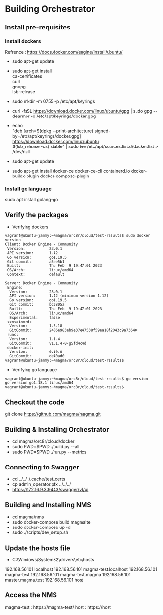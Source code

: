 # Building Orchestrator

## Install pre-requisites

### Install dockers

Refrence : https://docs.docker.com/engine/install/ubuntu/
* sudo apt-get update
* sudo apt-get install \
    ca-certificates \
    curl \
    gnupg \
    lsb-release
    
* sudo mkdir -m 0755 -p /etc/apt/keyrings
* curl -fsSL https://download.docker.com/linux/ubuntu/gpg | sudo gpg --dearmor -o /etc/apt/keyrings/docker.gpg
* echo \
  "deb [arch=$(dpkg --print-architecture) signed-by=/etc/apt/keyrings/docker.gpg] https://download.docker.com/linux/ubuntu \
  $(lsb_release -cs) stable" | sudo tee /etc/apt/sources.list.d/docker.list > /dev/null
  
* sudo apt-get update
* sudo apt-get install docker-ce docker-ce-cli containerd.io docker-buildx-plugin docker-compose-plugin

### Install go language
sudo apt install golang-go

## Verify the packages

* Verifying dockers
```
vagrant@ubuntu-jammy:~/magma/orc8r/cloud/test-results$ sudo docker version
Client: Docker Engine - Community
 Version:           23.0.1
 API version:       1.42
 Go version:        go1.19.5
 Git commit:        a5ee5b1
 Built:             Thu Feb  9 19:47:01 2023
 OS/Arch:           linux/amd64
 Context:           default

Server: Docker Engine - Community
 Engine:
  Version:          23.0.1
  API version:      1.42 (minimum version 1.12)
  Go version:       go1.19.5
  Git commit:       bc3805a
  Built:            Thu Feb  9 19:47:01 2023
  OS/Arch:          linux/amd64
  Experimental:     false
 containerd:
  Version:          1.6.18
  GitCommit:        2456e983eb9e37e47538f59ea18f2043c9a73640
 runc:
  Version:          1.1.4
  GitCommit:        v1.1.4-0-g5fd4c4d
 docker-init:
  Version:          0.19.0
  GitCommit:        de40ad0
vagrant@ubuntu-jammy:~/magma/orc8r/cloud/test-results$
```

* Verifying go language
```
vagrant@ubuntu-jammy:~/magma/orc8r/cloud/test-results$ go version
go version go1.18.1 linux/amd64
vagrant@ubuntu-jammy:~/magma/orc8r/cloud/test-results$
```

## Checkout the code 
git clone https://github.com/magma/magma.git

## Building & Installing Orchestrator
* cd magma/orc8r/cloud/docker 
* sudo PWD=$PWD ./build.py --all   
* sudo PWD=$PWD ./run.py --metrics 

## Connecting to Swagger
* cd ../../../.cache/test_certs 
* cp admin_operator.pfx ../../../ 
* https://172.16.9.3:9443/swagger/v1/ui 

## Building and Installing NMS
* cd magma/nms
* sudo docker-compose build magmalte  
* sudo docker-compose up -d 
* sudo ./scripts/dev_setup.sh 

## Update the hosts file

* C:\Windows\System32\drivers\etc\hosts 

192.168.56.101 localhost
192.168.56.101 magma-test.localhost
192.168.56.101 magma-test
192.168.56.101 magma-test.magma
192.168.56.101 master.magma.test 
192.168.56.101 host

## Access the NMS
magma-test : https://magma-test/
host : https://host
